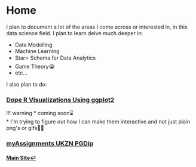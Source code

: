 # **Home**

I plan to document a lot of the areas I come across or interested in, in this data science field. I plan to learn delve much deeper in:

  - Data Modelling
  - Machine Learning
  - Star⭐ Schema for Data Analytics
  - Game Theory😭
  - etc...

I also plan to do:

### [**Dope R Visualizations Using ggplot2**](./viz/index.md)
!!! warning
    * coming soon⌛ <br>
    * I'm trying to figure out how I can make them interactive and not just plain png's or gifs🤔💭


### [**myAssignments UKZN PGDip**](./pgdip/index.md)

#### [**Main Site↩️**](https://kgatman.github.io/)
